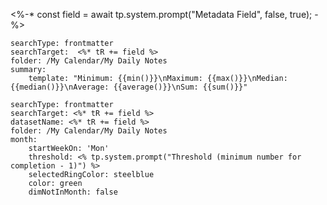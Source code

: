 <%-* const field = await tp.system.prompt("Metadata Field", false, true); -%>

```tracker
searchType: frontmatter
searchTarget:  <%* tR += field %>
folder: /My Calendar/My Daily Notes
summary:
    template: "Minimum: {{min()}}\nMaximum: {{max()}}\nMedian: {{median()}}\nAverage: {{average()}}\nSum: {{sum()}}"
```
``` tracker
searchType: frontmatter
searchTarget: <%* tR += field %>
datasetName: <%* tR += field %>
folder: /My Calendar/My Daily Notes
month:
    startWeekOn: 'Mon'
    threshold: <% tp.system.prompt("Threshold (minimum number for completion - 1)") %>
    selectedRingColor: steelblue
    color: green
    dimNotInMonth: false
```
